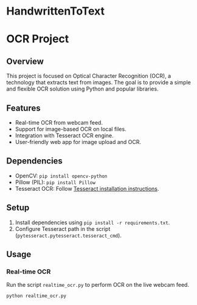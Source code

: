 # HandwrittenToText
# OCR Project

## Overview

This project is focused on Optical Character Recognition (OCR), a technology that extracts text from images. The goal is to provide a simple and flexible OCR solution using Python and popular libraries.

## Features

- Real-time OCR from webcam feed.
- Support for image-based OCR on local files.
- Integration with Tesseract OCR engine.
- User-friendly web app for image upload and OCR.

## Dependencies

- OpenCV: `pip install opencv-python`
- Pillow (PIL): `pip install Pillow`
- Tesseract OCR: Follow [Tesseract installation instructions](https://github.com/tesseract-ocr/tesseract).

## Setup

1. Install dependencies using `pip install -r requirements.txt`.
2. Configure Tesseract path in the script (`pytesseract.pytesseract.tesseract_cmd`).

## Usage

### Real-time OCR

Run the script `realtime_ocr.py` to perform OCR on the live webcam feed.

```bash
python realtime_ocr.py
